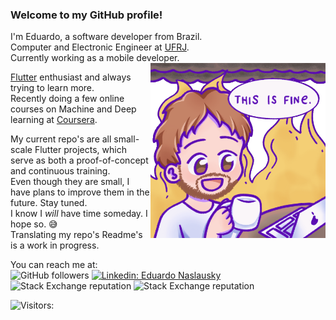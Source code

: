 ### Welcome to my GitHub profile!

I'm Eduardo, a software developer from Brazil.</br>
Computer and Electronic Engineer at [UFRJ](https://ufrj.br/).</br>
Currently working as a mobile developer.</br>
[<img align='right' title = "Illustration by Liege Iriart. Check her out!" alt="illustration" src="avatar.gif" width="280">](http://behance.net/liegeiriart)

[Flutter](https://flutter.dev/) enthusiast and always trying to learn more.</br>
Recently doing a few online courses on Machine and Deep learning at [Coursera](http://coursera.org/).

My current repo's are all small-scale Flutter projects, which serve as both a proof-of-concept and continuous training.</br>
Even though they are small, I have plans to improve them in the future. Stay tuned.</br>
I know I _will_ have time someday. I hope so. 😅 </br>
Translating my repo's Readme's is a work in progress.</br>


You can reach me at:</br>
![GitHub followers](https://img.shields.io/github/followers/naslausky?label=Follow-me%21&style=social)
[![Linkedin: Eduardo Naslausky](https://img.shields.io/badge/-naslausky-blue?style=flat-square&logo=Linkedin&logoColor=white&link=https://www.linkedin.com/in/thaianebraga/)](http://linkedin.com/in/naslausky)</br>
![Stack Exchange reputation](https://img.shields.io/stackexchange/stackoverflow/r/10746978?label=Stack%20OverFlow%20reputation%3A)
![Stack Exchange reputation](https://img.shields.io/stackexchange/pt.stackoverflow/r/152025?label=Stack%20Overflow(pt)%20reputation%3A)


![Visitors:](https://visitor-badge.glitch.me/badge?page_id=naslausky.naslausky)

<!--
**naslausky/naslausky** is a ✨ _special_ ✨ repository because its `README.md` (this file) appears on your GitHub profile.

Here are some ideas to get you started:

- 🔭 I’m currently working on ...
- 🌱 I’m currently learning ...
- 👯 I’m looking to collaborate on ...
- 🤔 I’m looking for help with ...
- 💬 Ask me about ...
- 📫 How to reach me: ...
- 😄 Pronouns: ...
- ⚡ Fun fact: ...
-->
